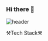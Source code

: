 ### Hi there 👋


![header](https://capsule-render.vercel.app/api?%&height=350&type=waving&color=auto&text=welcome!&desc=GounChoi's%20GitHub%20Profile)

⚒Tech Stack⚒
